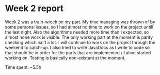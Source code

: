 # Week 2 report
Week 2 was a train-wreck on my part. My time managing was thrown of by some personal issues, so I had almost no time to work on the project untill the last night.
Also the algorithms needed more time than I expected, so almost none work is visible. The only working part at the moment is parity checking which isn't a lot. I will continue to work on the project through the weekend to catch-up. I also tried to write JavaDocs as I write to code so that should be in order for the parts that are implemented / I ahve started working on. Testing is basically non-existant at the moment.  

  Time spent: ~5.5h
